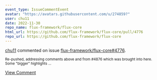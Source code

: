 ```yaml
---
event_type: IssueCommentEvent
avatar: "https://avatars.githubusercontent.com/u/274859?"
user: chu11
date: 2022-11-30
repo_name: flux-framework/flux-core
html_url: https://github.com/flux-framework/flux-core/pull/4776
repo_url: https://github.com/flux-framework/flux-core
---
```


<a href='https://github.com/chu11' target='_blank'>chu11</a> commented on issue <a href='https://github.com/flux-framework/flux-core/pull/4776' target='_blank'>flux-framework/flux-core#4776</a>.

<small>Re-pushed, addressing comments above and from #4876 which was brought into here.  Some "bigger" highlights...</small>

<a href='https://github.com/flux-framework/flux-core/pull/4776' target='_blank'>View Comment</a>